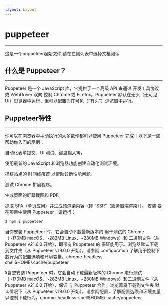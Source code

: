 ```yaml
---
layout: Layout
---
```

# puppeteer
---
这是一个puppeteer起始文件,请在左侧列表中选择文档阅读

## 什么是 Puppeteer？
---
Puppeteer 是一个 JavaScript 库，它提供了一个高级 API 来通过 开发工具协议 或 WebDriver 双向 控制 Chrome 或 Firefox。Puppeteer 默认在无头（无可见 UI）浏览器中运行，但可以配置为在可见（“有头”）浏览器中运行。

## Puppeteer特性
---
你可以在浏览器中手动执行的大多数作都可以使用 Puppeteer 完成！以下是一些帮助你入门的示例：

自动化表单提交、UI 测试、键盘输入等。

使用最新的 JavaScript 和浏览器功能创建自动化测试环境。

捕获站点的 时间线痕迹 以帮助诊断性能问题。

测试 Chrome 扩展程序。

生成页面的屏幕截图和 PDF。

抓取 SPA（单页应用）并生成预渲染内容（即 “SSR”（服务器端渲染））。
安装
要在项目中使用 Puppeteer，请运行：
```bash
$ npm i puppeteer
```

当你安装 Puppeteer 时，它会自动下载最新版本的 用于测试的 Chrome（~170MB macOS、~282MB Linux、~280MB Windows）和 二进制文件（从 Puppeteer v21.6.0 开始），即带有 Puppeteer 的 保证能用于。浏览器默认下载到文件夹（从 Puppeteer v19.0.0 开始）。请参阅 configuration 了解用于控制下载行为的配置选项和环境变量。chrome-headless-shell$HOME/.cache/puppeteer

¥当您安装 Puppeteer 时，它会自动下载最新版本的 Chrome 进行测试（~170MB macOS、~282MB Linux、~280MB Windows）和二进制文件（从 Puppeteer v21.6.0 开始），保证 与 Puppeteer 合作。浏览器将下载到文件夹 默认情况下（从 Puppeteer v19.0.0 开始）。请参阅配置，了解配置选项和环境变量以控制下载行为。chrome-headless-shell$HOME/.cache/puppeteer